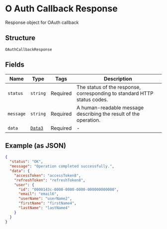 
# O Auth Callback Response

Response object for OAuth callback

## Structure

`OAuthCallbackResponse`

## Fields

| Name | Type | Tags | Description |
|  --- | --- | --- | --- |
| `status` | `string` | Required | The status of the response, corresponding to standard HTTP status codes. |
| `message` | `string` | Required | A human-readable message describing the result of the operation. |
| `data` | [`Data3`](../../doc/models/data-3.md) | Required | - |

## Example (as JSON)

```json
{
  "status": "OK",
  "message": "Operation completed successfully.",
  "data": {
    "accessToken": "accessToken8",
    "refreshToken": "refreshToken8",
    "user": {
      "id": "0000143c-0000-0000-0000-000000000000",
      "email": "email6",
      "userName": "userName2",
      "firstName": "firstName4",
      "lastName": "lastName4"
    }
  }
}
```

